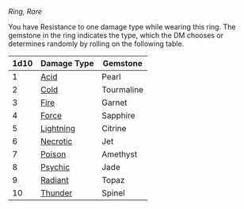 _Ring, Rare_

You have Resistance to one damage type while wearing this ring. The gemstone in the ring indicates the type, which the DM chooses or determines randomly by rolling on the following table.

|1d10|Damage Type|Gemstone|
|---|---|---|
|1|[Acid](https://www.dndbeyond.com/magic-items/9341434-ring-of-acid-resistance)|Pearl|
|2|[Cold](https://www.dndbeyond.com/magic-items/9341446-ring-of-cold-resistance)|Tourmaline|
|3|[Fire](https://www.dndbeyond.com/magic-items/9341453-ring-of-fire-resistance)|Garnet|
|4|[Force](https://www.dndbeyond.com/magic-items/9341456-ring-of-force-resistance)|Sapphire|
|5|[Lightning](https://www.dndbeyond.com/magic-items/9341462-ring-of-lightning-resistance)|Citrine|
|6|[Necrotic](https://www.dndbeyond.com/magic-items/9341467-ring-of-necrotic-resistance)|Jet|
|7|[Poison](https://www.dndbeyond.com/magic-items/9341469-ring-of-poison-resistance)|Amethyst|
|8|[Psychic](https://www.dndbeyond.com/magic-items/9341475-ring-of-psychic-resistance)|Jade|
|9|[Radiant](https://www.dndbeyond.com/magic-items/9341486-ring-of-radiant-resistance)|Topaz|
|10|[Thunder](https://www.dndbeyond.com/magic-items/9341491-ring-of-thunder-resistance)|Spinel|